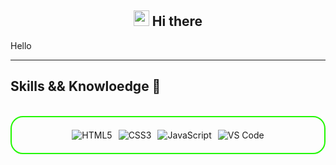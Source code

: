 <h2 align="center">
  <img src="https://media.giphy.com/media/hvRJCLFzcasrR4ia7z/giphy.gif" width="25px"/>
    Hi there
</h2>

<div>
Hello 
</div>

---


<h2>Skills && Knowloedge 🧠</h2>
<br>

<div style="border: 2px solid #22F700; border-radius: 20px; padding: 20px; margin-bottom: 20px;">
  <div align="left" style="display: flex; flex-wrap: wrap; justify-content: center; gap: 10px;">
      <img src="https://img.shields.io/badge/HTML5-5D4B6C?style=for-the-badge&logo=html5&color=000000" alt="HTML5" />
      <img src="https://img.shields.io/badge/CSS3-2965F1?style=for-the-badge&logo=css3&color=000000" alt="CSS3" />
      <img src="https://img.shields.io/badge/JavaScript-F7DF1E?style=for-the-badge&logo=javascript&color=000000" alt="JavaScript" />
<!--       <img src="https://img.shields.io/badge/MongoDB-47A248?style=for-the-badge&logo=mongodb&color=000000" alt="MongoDB" /> -->
<!--       <img src="https://img.shields.io/badge/ExpressJS-000000?style=for-the-badge&logo=express&color=000000" alt="ExpressJS" /> -->
<!--       <img src="https://img.shields.io/badge/Node.js-8CC84C?style=for-the-badge&logo=node.js&color=000000" alt="NodeJS" /> -->
      <img src="https://img.shields.io/badge/VS_Code-007ACC?style=for-the-badge&logo=visual-studio-code&color=000000" alt="VS Code" />
  </div>
</div>
